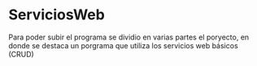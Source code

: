 # ServiciosWeb
Para poder subir el programa se dividio en varias partes el poryecto, en donde se destaca un porgrama que utiliza los servicios web básicos (CRUD)
